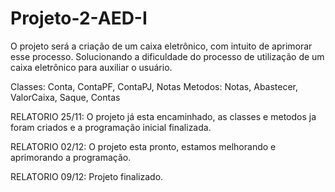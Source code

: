 # Projeto-2-AED-I
O projeto será a criação de um caixa eletrônico, com intuito de aprimorar esse processo.
Solucionando a dificuldade do processo de utilização de um caixa eletrônico para auxiliar o usuário.

Classes: Conta, ContaPF, ContaPJ, Notas
Metodos: Notas, Abastecer, ValorCaixa, Saque, Contas

RELATORIO 25/11: 
O projeto já esta encaminhado, as classes e metodos ja foram criados e a programação inicial finalizada.

RELATORIO 02/12: 
O projeto esta pronto, estamos melhorando e aprimorando a programação.

RELATORIO 09/12: 
Projeto finalizado.
